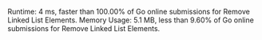 Runtime: 4 ms, faster than 100.00% of Go online submissions for Remove Linked List Elements.
Memory Usage: 5.1 MB, less than 9.60% of Go online submissions for Remove Linked List Elements.